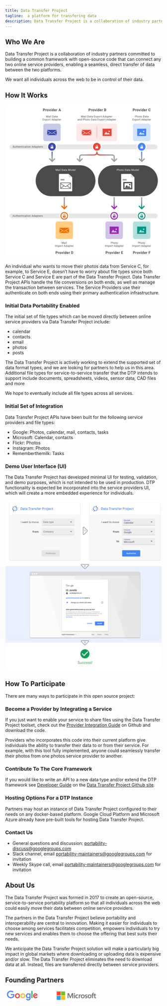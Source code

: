 ```yaml
---
title: Data Transfer Project
tagline:  a platform for transfering data
description: Data Transfer Project is a collaboration of industry partners committed to building a common framework with open-source code that can connect any two online service providers, enabling a seamless, direct transfer of data between two platforms.
---
```

## **Who We Are**
Data Transfer Project is a collaboration of industry partners committed to building a common framework with open-source code that can connect any two online service providers, enabling a seamless, direct transfer of data between the two platforms.

We want all individuals across the web to be in control of their data.

## **How It Works**

<img src="./HowItWorks.png" width="548">

An individual who wants to move their photos data from Service C, for example, to Service E, doesn’t have to worry about file types since both Service C and Service E are part of the Data Transfer Project.  Data Transfer Project APIs handle the file conversions on both ends, as well as manage the transaction between services.  The Service Providers use their authenticate on both ends using their primary authentication infrastructure.

### Initial Data Portability Enabled
The initial set of file types which can be moved directly between online service providers via Data Transfer Project include:   

+  calendar
+  contacts
+  email
+  photos
+  posts  

The Data Transfer Project is actively working to extend the supported set of data format types, and we are looking for partners to help us in this area. Additional file types for service-to-service transfer that the DTP intends to support include documents, spreadsheets, videos, sensor data, CAD files and more   

We hope to eventually include all file types across all services.

### Initial Set of Integration  
Data Transfer Project APIs have been built for the following service providers and file types:

+  Google: Photos, calendar, mail, contacts, tasks
+  Microsoft: Calendar, contacts
+  Flickr: Photos
+  Instagram: Photos
+  Rememberthemilk: Tasks


### Demo User Interface (UI)
The Data Transfer Project has developed minimal UI for testing, validation, and demo purposes, which is not intended to be used in production. DTP functionality is expected be incorporated into the service providers UI, which will create a more embedded experience for individuals.

<img src="./dtp-demo-ui.png" width="548">

## **How To Participate**
There are many ways to participate in this open source project:

### Become a Provider by Integrating a Service  
If you just want to enable your service to share files using the Data Transfer Project toolset, check out the [Provider Integration Guide](https://github.com/google/data-transfer-project/blob/master/Documentation/Integration.md) on Github and download the code. 

Providers who incorporates this code into their current platform give individuals the ability to transfer their data to or from their service. For example, with this tool fully implemented, anyone could seamlessly transfer their photos from one photos service provider to another.

### Contribute To The Core Framework  
If you would like to write an API to a new data type and/or extend the DTP framework see [Developer Guide](https://github.com/google/data-transfer-project/blob/master/Documentation/Developer.md) on the [Data Transfer Project Github site](https://github.com/google/data-transfer-project).

### Hosting Options For a DTP Instance  
Partners may host an instance of Data Transfer Project configured to their needs on any docker-based platform.  Google Cloud Platform and Microsoft Azure already have pre-built tools for hosting Data Transfer Project. 

### **Contact Us**  
+  General questions and discussion: portability-discuss@googlegroups.com
+  Slack channel, email portability-maintainers@googlegroups.com for invitation
+  Weekly Skype call, email portability-maintainers@googlegroups.com for invitation 

## **About Us**

The Data Transfer Project was formed in 2017 to create an open-source, service-to-service portability platform so that all individuals across the web could easily move their data between online service providers.

The partners in the Data Transfer Project believe portability and interoperability are central to innovation. Making it easier for individuals to choose among services facilitates competition, empowers individuals to try new services and enables them to choose the offering that best suits their needs. 

We anticipate the Data Transfer Project solution will make a particularly big impact in global markets where downloading or uploading data is expensive and/or slow. The Data Transfer Project eliminates the need to download data at all. Instead, files are transferred directly between service providers.

## **Founding Partners**
<img src="./Google.Microsoft.Logo2.png" width="300">  
